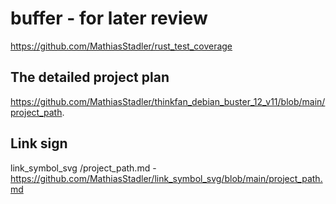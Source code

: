 # buffer - for later review

https://github.com/MathiasStadler/rust_test_coverage

## The detailed project plan

https://github.com/MathiasStadler/thinkfan_debian_buster_12_v11/blob/main/project_path.

## Link sign

link_symbol_svg /project_path.md - https://github.com/MathiasStadler/link_symbol_svg/blob/main/project_path.md